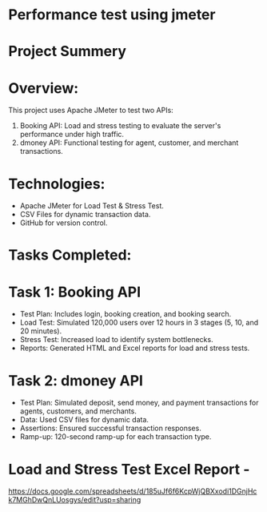 # Performance test using jmeter
#  Project Summery

# Overview:
This project uses Apache JMeter to test two APIs:

1. Booking API: Load and stress testing to evaluate the server's performance under high traffic.
2. dmoney API: Functional testing for agent, customer, and merchant transactions.

# Technologies:
- Apache JMeter for Load Test & Stress Test.
- CSV Files for dynamic transaction data.
- GitHub for version control.

# Tasks Completed:

# Task 1: Booking API
- Test Plan: Includes login, booking creation, and booking search.
- Load Test: Simulated 120,000 users over 12 hours in 3 stages (5, 10, and 20 minutes).
- Stress Test: Increased load to identify system bottlenecks.
- Reports: Generated HTML and Excel reports for load and stress tests.

# Task 2: dmoney API
- Test Plan: Simulated deposit, send money, and payment transactions for agents, customers, and merchants.
- Data: Used CSV files for dynamic data.
- Assertions: Ensured successful transaction responses.
- Ramp-up: 120-second ramp-up for each transaction type.

# Load and Stress Test Excel Report -

https://docs.google.com/spreadsheets/d/185uJf6f6KcpWjQBXxodi1DGnjHck7MGhDwQnLUosgys/edit?usp=sharing
